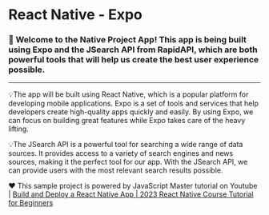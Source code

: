 # React Native - Expo 

### :information_desk_person: Welcome to the Native Project App! This app is being built using Expo and the JSearch API from RapidAPI, which are both powerful tools that will help us create the best user experience possible.

---
 :bulb:The app will be built using React Native, which is a popular platform for developing mobile applications. Expo is a set of tools and services that help developers create high-quality apps quickly and easily. By using Expo, we can focus on building great features while Expo takes care of the heavy lifting.

:bulb:The JSearch API is a powerful tool for searching a wide range of data sources. It provides access to a variety of search engines and news sources, making it the perfect tool for our app. With the JSearch API, we can provide users with the most relevant search results possible.

:hearts: This sample project is powered by JavaScript Master tutorial on Youtube | [Build and Deploy a React Native App | 2023 React Native Course Tutorial for Beginners](https://www.youtube.com/watch?v=mJ3bGvy0WAY)


